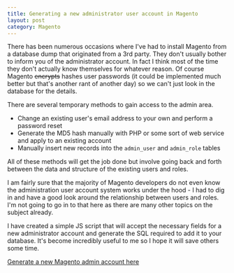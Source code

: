 ```yaml
---
title: Generating a new administrator user account in Magento
layout: post
category: Magento
---
```


There has been numerous occasions where I've had to install Magento from a database dump that originated from a 3rd party. They don't usually bother to inform you of the administrator account. In fact I think most of the time they don't actually know themselves for whatever reason. Of course Magento <s>encrypts</s> hashes user passwords (it could be implemented much better but that's another rant of another day) so we can't just look in the database for the details. 

There are several temporary methods to gain access to the admin area.

* Change an existing user's email address to your own and perform a password reset
* Generate the MD5 hash manually with PHP or some sort of web service and apply to an existing account
* Manually insert new records into the `admin_user` and `admin_role` tables

All of these methods will get the job done but involve going back and forth between the data and structure of the existing users and roles. 

I am fairly sure that the majority of Magento developers do not even know the administration user account system works under the hood - I had to dig in and have a good look around the relationship between users and roles. I'm not going to go in to that here as there are many other topics on the subject already.

I have created a simple JS script that will accept the necessary fields for a new administrator account and generate the SQL required to add it to your database. It's become incredibly useful to me so I hope it will save others some time.

<p><a href="/tools/magento-admin-generator">Generate a new Magento admin account here</a></p>